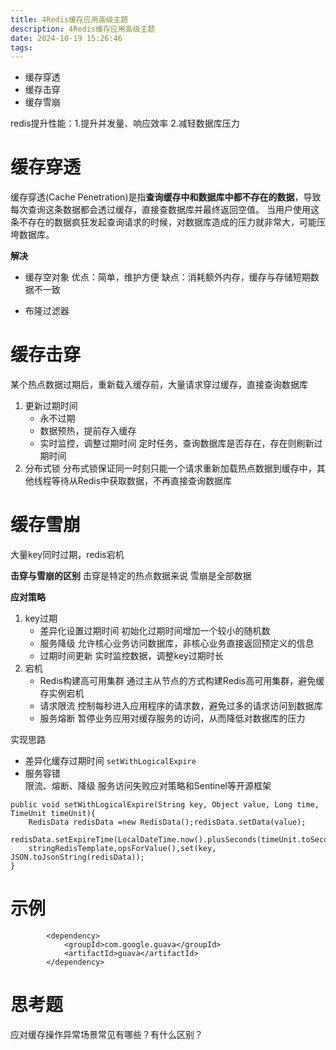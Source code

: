 ```yaml
---
title: 4Redis缓存应用高级主题
description: 4Redis缓存应用高级主题
date: 2024-10-19 15:26:46
tags:
---
```

- 缓存穿透
- 缓存击穿
- 缓存雪崩

redis提升性能：1.提升并发量、响应效率 2.减轻数据库压力

# 缓存穿透
缓存穿透(Cache Penetration)是指**查询缓存中和数据库中都不存在的数据**，导致每次查询这条数据都会透过缓存，直接查数据库并最终返回空值。
当用户使用这条不存在的数据疯狂发起查询请求的时候，对数据库造成的压力就非常大，可能压垮数据库。

**解决**
- 缓存空对象
优点：简单，维护方便
缺点：消耗额外内存，缓存与存储短期数据不一致

- 布隆过滤器

# 缓存击穿
某个热点数据过期后，重新载入缓存前，大量请求穿过缓存，直接查询数据库

1. 更新过期时间
    - 永不过期
    - 数据预热，提前存入缓存
    - 实时监控，调整过期时间
    定时任务，查询数据库是否存在，存在则刷新过期时间
2. 分布式锁
分布式锁保证同一时刻只能一个请求重新加载热点数据到缓存中，其他线程等待从Redis中获取数据，不再直接查询数据库
# 缓存雪崩
大量key同时过期，redis宕机

**击穿与雪崩的区别**
击穿是特定的热点数据来说
雪崩是全部数据

**应对策略**
1. key过期
    - 差异化设置过期时间
    初始化过期时间增加一个较小的随机数
    - 服务降级
    允许核心业务访问数据库，非核心业务直接返回预定义的信息
    - 过期时间更新
    实时监控数据，调整key过期时长
2. 宕机
    - Redis构建高可用集群
    通过主从节点的方式构建Redis高可用集群，避免缓存实例宕机
    - 请求限流
    控制每秒进入应用程序的请求数，避免过多的请求访问到数据库
    - 服务熔断
    暂停业务应用对缓存服务的访问，从而降低对数据库的压力

实现思路
- 差异化缓存过期时间 
`setWithLogicalExpire`
- 服务容错  
限流、熔断、降级
服务访问失败应对策略和Sentinel等开源框架


```
public void setWithLogicalExpire(String key, Object value, Long time, TimeUnit timeUnit){
    RedisData redisData =new RedisData();redisData.setData(value);
    redisData.setExpireTime(LocalDateTime.now().plusSeconds(timeUnit.toSeconds(time)));
    stringRedisTemplate,opsForValue(),set(key, JSON.toJsonString(redisData));
}
```

# 示例
```
        <dependency>
            <groupId>com.google.guava</groupId>
            <artifactId>guava</artifactId>
        </dependency>
```

# 思考题
应对缓存操作异常场景常见有哪些？有什么区别？
